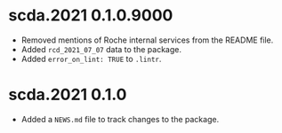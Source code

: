 # scda.2021 0.1.0.9000

* Removed mentions of Roche internal services from the README file.
* Added `rcd_2021_07_07` data to the package.
* Added `error_on_lint: TRUE` to `.lintr`.

# scda.2021 0.1.0

* Added a `NEWS.md` file to track changes to the package.
